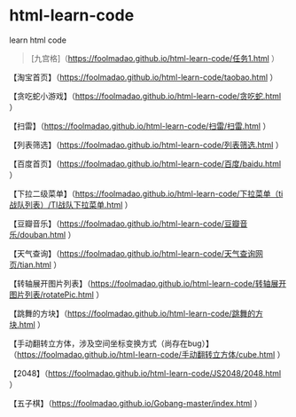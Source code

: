# html-learn-code
learn html code
>[九宫格]（https://foolmadao.github.io/html-learn-code/任务1.html ）

【淘宝首页】（https://foolmadao.github.io/html-learn-code/taobao.html ）

【贪吃蛇小游戏】（https://foolmadao.github.io/html-learn-code/贪吃蛇.html ）

【扫雷】（https://foolmadao.github.io/html-learn-code/扫雷/扫雷.html ）

【列表筛选】（https://foolmadao.github.io/html-learn-code/列表筛选.html ）

【百度首页】（https://foolmadao.github.io/html-learn-code/百度/baidu.html ）

【下拉二级菜单】（https://foolmadao.github.io/html-learn-code/下拉菜单（ti战队列表）/TI战队下拉菜单.html ）

【豆瓣音乐】（https://foolmadao.github.io/html-learn-code/豆瓣音乐/douban.html ）

【天气查询】（https://foolmadao.github.io/html-learn-code/天气查询网页/tian.html ）

【转轴展开图片列表】（https://foolmadao.github.io/html-learn-code/转轴展开图片列表/rotatePic.html ）

【跳舞的方块】（https://foolmadao.github.io/html-learn-code/跳舞的方块.html ）

【手动翻转立方体，涉及空间坐标变换方式（尚存在bug）】（https://foolmadao.github.io/html-learn-code/手动翻转立方体/cube.html ）

【2048】（https://foolmadao.github.io/html-learn-code/JS2048/2048.html ）

【五子棋】（https://foolmadao.github.io/Gobang-master/index.html ）
